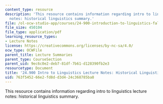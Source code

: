 ```yaml
---
content_type: resource
description: 'This resource contains information regarding intro to linguistics lecture
  notes: historical linguistics summary.'
file: /ol-ocw-studio-app/courses/24-900-introduction-to-linguistics-fall-2012/763f545266e2fd8dd3d424c368785ba8_MIT24_900F12_HisLingsumary.pdf
file_size: 450104
file_type: application/pdf
learning_resource_types:
- Lecture Notes
license: https://creativecommons.org/licenses/by-nc-sa/4.0/
ocw_type: OCWFile
parent_title: Lecture Summaries
parent_type: CourseSection
parent_uid: 9ec6c0e2-deb7-81df-7b61-d128390fb2e3
resourcetype: Document
title: '24.900 Intro to Linguistics Lecture Notes: Historical Linguistics Summary'
uid: 763f5452-66e2-fd8d-d3d4-24c368785ba8
---
```

This resource contains information regarding intro to linguistics lecture notes: historical linguistics summary.